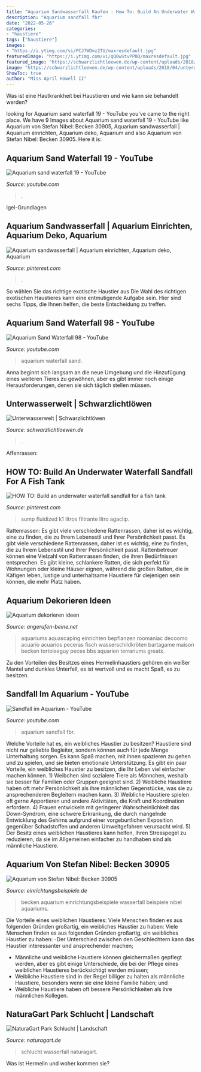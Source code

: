 ```yaml
---
title: "Aquarium Sandwasserfall Kaufen : How To: Build An Underwater Waterfall Sandfall For A Fish Tank"
description: "Aquarium sandfall fbr"
date: "2022-05-26"
categories:
- "haustiere"
tags: ["haustiere"]
images:
- "https://i.ytimg.com/vi/PCJ7WDmz2TU/maxresdefault.jpg"
featuredImage: "https://i.ytimg.com/vi/qQ0wStvPP0Q/maxresdefault.jpg"
featured_image: "https://schwarzlichtloewen.de/wp-content/uploads/2018/04/unterwasserwelt_slider.jpg"
image: "https://schwarzlichtloewen.de/wp-content/uploads/2018/04/unterwasserwelt_slider.jpg"
ShowToc: true
author: "Miss April Howell II"
---
```



Was ist eine Hautkrankheit bei Haustieren und wie kann sie behandelt werden?

	

		
looking for Aquarium sand waterfall 19 - YouTube you've came to the right place. We have 9 Images about Aquarium sand waterfall 19 - YouTube like Aquarium von Stefan Nibel: Becken 30905, Aquarium sandwasserfall | Aquarium einrichten, Aquarium deko, Aquarium and also Aquarium von Stefan Nibel: Becken 30905. Here it is:
		
    
## Aquarium Sand Waterfall 19 - YouTube

<img loading=lazy src="https://i.ytimg.com/vi/PCJ7WDmz2TU/maxresdefault.jpg" onerror="this.onerror=null;this.src='https://tse4.mm.bing.net/th?id=OIP.Lbbhq97Rqb8EN8zuIT657gHaEK&amp;pid=15.1';" alt="Aquarium sand waterfall 19 - YouTube">

_Source: youtube.com_

>. 

	

Igel-Grundlagen

    
## Aquarium Sandwasserfall | Aquarium Einrichten, Aquarium Deko, Aquarium

<img loading=lazy src="https://i.pinimg.com/originals/d2/13/6f/d2136f04d737f098f148b25ae8d5516a.jpg" onerror="this.onerror=null;this.src='https://tse3.mm.bing.net/th?id=OIP.pSVGF0BJX5AKBzwDoreZDgHaEK&amp;pid=15.1';" alt="Aquarium sandwasserfall | Aquarium einrichten, Aquarium deko, Aquarium">

_Source: pinterest.com_

>. 

	

So wählen Sie das richtige exotische Haustier aus
Die Wahl des richtigen exotischen Haustieres kann eine entmutigende Aufgabe sein. Hier sind sechs Tipps, die Ihnen helfen, die beste Entscheidung zu treffen.

    
## Aquarium Sand Waterfall 98 - YouTube

<img loading=lazy src="https://i.ytimg.com/vi/qQ0wStvPP0Q/maxresdefault.jpg" onerror="this.onerror=null;this.src='https://tse1.mm.bing.net/th?id=OIP.Gm1atcTVzqYlQ5ZLDWyJDAHaEK&amp;pid=15.1';" alt="Aquarium Sand Waterfall 98 - YouTube">

_Source: youtube.com_

>aquarium waterfall sand. 

	

Anna beginnt sich langsam an die neue Umgebung und die Hinzufügung eines weiteren Tieres zu gewöhnen, aber es gibt immer noch einige Herausforderungen, denen sie sich täglich stellen müssen.

    
## Unterwasserwelt | Schwarzlichtlöwen

<img loading=lazy src="https://schwarzlichtloewen.de/wp-content/uploads/2018/04/unterwasserwelt_slider.jpg" onerror="this.onerror=null;this.src='https://tse4.mm.bing.net/th?id=OIP.ES2FlnVze_utHdh8_-SvYAHaBW&amp;pid=15.1';" alt="Unterwasserwelt | Schwarzlichtlöwen">

_Source: schwarzlichtloewen.de_

>. 

	

Affenrassen:

    
## HOW TO: Build An Underwater Waterfall Sandfall For A Fish Tank

<img loading=lazy src="https://i.pinimg.com/originals/d1/bd/8c/d1bd8c4f5dadf1e00213cafaaf271f28.jpg" onerror="this.onerror=null;this.src='https://tse3.mm.bing.net/th?id=OIP.4FaEKq1BHX3UO7tqxw9JUAHaFj&amp;pid=15.1';" alt="HOW TO: Build an underwater waterfall sandfall for a fish tank">

_Source: pinterest.com_

>sump fluidized k1 litros filtrante litro agaclip. 

	

Rattenrassen: Es gibt viele verschiedene Rattenrassen, daher ist es wichtig, eine zu finden, die zu Ihrem Lebensstil und Ihrer Persönlichkeit passt.
Es gibt viele verschiedene Rattenrassen, daher ist es wichtig, eine zu finden, die zu Ihrem Lebensstil und Ihrer Persönlichkeit passt. Rattenbetreuer können eine Vielzahl von Rattenrassen finden, die ihren Bedürfnissen entsprechen. Es gibt kleine, schlankere Ratten, die sich perfekt für Wohnungen oder kleine Häuser eignen, während die großen Ratten, die in Käfigen leben, lustige und unterhaltsame Haustiere für diejenigen sein können, die mehr Platz haben.

    
## Aquarium Dekorieren Ideen

<img loading=lazy src="https://angerufen-beine.net/oup/OiEFpy5o7OUbiJH12czgywAAAA.jpg" onerror="this.onerror=null;this.src='https://tse4.mm.bing.net/th?id=OIP.bH-HBD7B0Yb6J5TiSh6_9wAAAA&amp;pid=15.1';" alt="Aquarium dekorieren ideen">

_Source: angerufen-beine.net_

>aquariums aquascaping einrichten bepflanzen roomaniac decoomo acuario acuarios peceras fisch wasserschildkröten bartagame maison becken tortoiseguy peces bbs aquarien terrariums greatx. 

	

Zu den Vorteilen des Besitzes eines Hermelinhaustiers gehören ein weißer Mantel und dunkles Unterfell, es ist wertvoll und es macht Spaß, es zu besitzen.

    
## Sandfall Im Aquarium - YouTube

<img loading=lazy src="https://i.ytimg.com/vi/FBr-fyFNJPE/hqdefault.jpg" onerror="this.onerror=null;this.src='https://tse2.mm.bing.net/th?id=OIP._9UCPZiyyklt12T3Zh2PPAHaFj&amp;pid=15.1';" alt="Sandfall im Aquarium - YouTube">

_Source: youtube.com_

>aquarium sandfall fbr. 

	

Welche Vorteile hat es, ein weibliches Haustier zu besitzen?
Haustiere sind nicht nur geliebte Begleiter, sondern können auch für jede Menge Unterhaltung sorgen. Es kann Spaß machen, mit ihnen spazieren zu gehen und zu spielen, und sie bieten emotionale Unterstützung. Es gibt ein paar Vorteile, ein weibliches Haustier zu besitzen, die Ihr Leben viel einfacher machen können. 1) Weibchen sind sozialere Tiere als Männchen, weshalb sie besser für Familien oder Gruppen geeignet sind. 2) Weibliche Haustiere haben oft mehr Persönlichkeit als ihre männlichen Gegenstücke, was sie zu ansprechenderen Begleitern machen kann. 3) Weibliche Haustiere spielen oft gerne Apportieren und andere Aktivitäten, die Kraft und Koordination erfordern. 4) Frauen entwickeln mit geringerer Wahrscheinlichkeit das Down-Syndrom, eine schwere Erkrankung, die durch mangelnde Entwicklung des Gehirns aufgrund einer vorgeburtlichen Exposition gegenüber Schadstoffen und anderen Umweltgefahren verursacht wird. 5) Der Besitz eines weiblichen Haustieres kann helfen, Ihren Stresspegel zu reduzieren, da sie im Allgemeinen einfacher zu handhaben sind als männliche Haustiere.

    
## Aquarium Von Stefan Nibel: Becken 30905

<img loading=lazy src="https://www.einrichtungsbeispiele.de/images_30905/h1024_w1280/120-l-becken-mit-sandwasserfall__a59ccf64573271919851d1fceff8abda.jpg" onerror="this.onerror=null;this.src='https://tse3.mm.bing.net/th?id=OIP.lpCc2_HL5HarAK6gCACpOQHaFj&amp;pid=15.1';" alt="Aquarium von Stefan Nibel: Becken 30905">

_Source: einrichtungsbeispiele.de_

>becken aquarium einrichtungsbeispiele wasserfall beispiele nibel aquariums. 

	

Die Vorteile eines weiblichen Haustieres: Viele Menschen finden es aus folgenden Gründen großartig, ein weibliches Haustier zu haben:
Viele Menschen finden es aus folgenden Gründen großartig, ein weibliches Haustier zu haben:
-Der Unterschied zwischen den Geschlechtern kann das Haustier interessanter und ansprechender machen;
- Männliche und weibliche Haustiere können gleichermaßen gepflegt werden, aber es gibt einige Unterschiede, die bei der Pflege eines weiblichen Haustieres berücksichtigt werden müssen;
- Weibliche Haustiere sind in der Regel billiger zu halten als männliche Haustiere, besonders wenn sie eine kleine Familie haben; und
- Weibliche Haustiere haben oft bessere Persönlichkeiten als ihre männlichen Kollegen.

    
## NaturaGart Park Schlucht | Landschaft

<img loading=lazy src="https://www.naturagart.de/images/articles/03_03_04-schlucht/01-naturagart-park-schlucht-thumb.jpg" onerror="this.onerror=null;this.src='https://tse3.mm.bing.net/th?id=OIP.-103U4IMRGB0Z4E1SrRTjQHaJ4&amp;pid=15.1';" alt="NaturaGart Park Schlucht | Landschaft">

_Source: naturagart.de_

>schlucht wasserfall naturagart. 

	

Was ist Hermelin und woher kommen sie?

